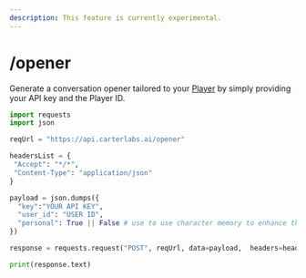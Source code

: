 ```yaml
---
description: This feature is currently experimental.
---
```


# /opener

Generate a conversation opener tailored to your [Player](../concepts/user/) by simply providing your API key and the Player ID.

```python
import requests
import json

reqUrl = "https://api.carterlabs.ai/opener"

headersList = {
 "Accept": "*/*",
 "Content-Type": "application/json" 
}

payload = json.dumps({
  "key":"YOUR API KEY",
  "user_id": "USER ID",
  "personal": True || False # use to use character memory to enhance the opener. Default = True
})

response = requests.request("POST", reqUrl, data=payload,  headers=headersList)

print(response.text)
```
